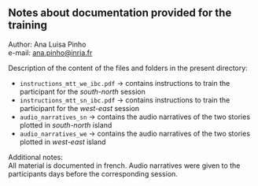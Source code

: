 ## Notes about documentation provided for the training

Author: Ana Luisa Pinho  
e-mail: ana.pinho@inria.fr

Description of the content of the files and folders in the present directory:
* `instructions_mtt_we_ibc.pdf` → contains instructions to train the participant for the *south-north* session
* `instructions_mtt_sn_ibc.pdf` → contains instructions to train the participant for the *west-east* session
* `audio_narratives_sn` → contains the audio narratives of the two stories plotted in *south-north* island 
* `audio_narratives_we` → contains the audio narratives of the two stories plotted in *west-east* island 

Additional notes:  
All material is documented in french. Audio narratives were given to the participants days before the corresponding session.

